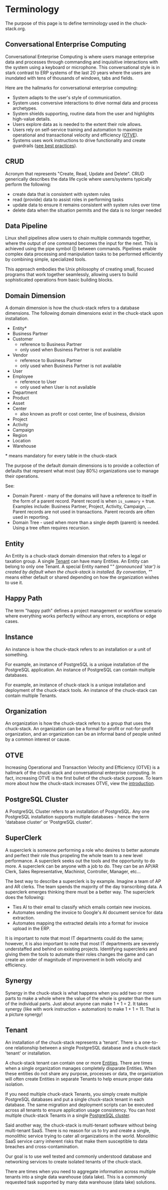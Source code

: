 # Terminology

The purpose of this page is to define terminology used in the chuck-stack.org.

## Conversational Enterprise Computing

Conversational Enterprise Computing is where users manage enterprise data and processes through commanding and inquisitive interactions with the system using a keyboard or microphone. This conversational style is in stark contrast to ERP systems of the last 20 years where the users are inundated with tens of thousands of windows, tabs and fields.

Here are the hallmarks for conversational enterprise computing:

- System adapts to the user's style of communication.
- System uses conversive interactions to drive normal data and process archetypes.
- System shields supporting, routine data from the user and highlights high-value details.
- Users explore data as is needed to the extent their role allows.
- Users rely on self-service training and automation to maximize operational and transactional velocity and efficiency ([OTVE](./terminology.md#otve)).
- Systems uses work instructions to drive functionality and create guardrails ([see best practices](./best-practices.md)).

## CRUD

Acronym that represents "Create, Read, Update and Delete". CRUD generically describes the data life cycle where users/systems typically perform the following:

- create data that is consistent with system rules
- read (provide) data to assist roles in performing tasks
- update data to ensure it remains consistent with system rules over time
- delete data when the situation permits and the data is no longer needed

## Data Pipeline

Linux shell pipelines allow users to chain multiple commands together, where the output of one command becomes the input for the next. This is achieved using the pipe symbol (|) between commands. Pipelines enable complex data processing and manipulation tasks to be performed efficiently by combining simple, specialized tools. 

This approach embodies the Unix philosophy of creating small, focused programs that work together seamlessly, allowing users to build sophisticated operations from basic building blocks.

## Domain Dimension

A domain dimension is how the chuck-stack refers to a database dimensions. The following domain dimensions exist in the chuck-stack upon installation.

- Entity*
- Business Partner
- Customer
  - reference to Business Partner
  - only used when Business Partner is not available
- Vendor
  - reference to Business Partner
  - only used when Business Partner is not available
- User
- Employee
  - reference to User
  - only used when User is not available
- Department
- Product
- Asset
- Center
  - also known as profit or cost center, line of business, division
- Project
- Activity
- Campaign
- Region
- Location
- Warehouse

\* means mandatory for every table in the chuck-stack

The purpose of the default domain dimensions is to provide a collection of defaults that represent what most (say 80%) organizations use to manage their operations.

See:

- Domain Parent - many of the domains will have a reference to itself in the form of a parent record. Parent record is when `is_summary` = true. Examples include: Business Partner, Project, Activity, Campaign, ... Parent records are not used in transactions. Parent records are often used in reporting.
- Domain Tree - used when more than a single depth (parent) is needed. Using a tree often requires recursion.

## Entity

An Entity is a chuck-stack domain dimension that refers to a legal or taxation group. A single [Tenant](./terminology.md#tenant) can have many Entities. An Entity can belong to only one Tenant. A special Entity named "*" (pronounced 'star') is created by default when the chuck-stack is installed. By convention, "*" means either default or shared depending on how the organization wishes to use it.

## Happy Path

The term "happy path" defines a project management or workflow scenario where everything works perfectly without any errors, exceptions or edge cases.

## Instance

An instance is how the chuck-stack refers to an installation or a unit of something. 

For example, an instance of PostgreSQL is a unique installation of the PostgreSQL application. An instance of PostgreSQL can contain multiple databases.

For example, an instance of chuck-stack is a unique installation and deployment of the chuck-stack tools. An instance of the chuck-stack can contain multiple Tenants.

## Organization

An organization is how the chuck-stack refers to a group that uses the chuck-stack. An organization can be a formal for-profit or not-for-profit organization, and an organization can be an informal band of people united by a common interest or cause.

## OTVE

Increasing Operational and Transaction Velocity and Efficiency (OTVE) is a hallmark of the chuck-stack and conversational enterprise computing. In fact, increasing OTVE is the first bullet of the chuck-stack purpose. To learn more about how the chuck-stack increases OTVE, view the [introduction](./introduction.md).

## PostgreSQL Cluster

A PostgreSQL Cluster refers to an installation of PostgreSQL. Any one PostgreSQL installation supports multiple databases - hence the term 'database cluster' or 'PostgreSQL cluster'.

## SuperClerk

A superclerk is someone performing a role who desires to better automate and perfect their role thus propeling the whole team to a new level performance. A superclerk seeks out the tools and the opportunity to do more. A superclerk can be anyone with a job to do. They can be an AP/AR Clerk, Sales Representative, Machinist, Controller, Manager, etc...

The best way to describe a superclerk is by example. Imagine a team of AP and AR clerks. The team spends the majority of the day transcribing data. A superclerk emerges thinking there must be a better way. The superclerk does the following:

- Ties AI to their email to classify which emails contain new invoices.
- Automates sending the invoice to Google's AI document service for data extraction.
- Automates mapping the extracted details into a format for invoice upload in the ERP.

It is important to note that most IT departments could do the same; however, it is also important to note that most IT departments are severely understaffed and behind on existing projects. Identifying superclerks and giving them the tools to automate their roles changes the game and can create an order of magnitude of improvement in both velocity and efficiency.

## Synergy

Synergy in the chuck-stack is what happens when you add two or more parts to make a whole where the value of the whole is greater than the sum of the individual parts. Just about anyone can make 1 + 1 = 2. It takes synergy (like with work instruction + automation) to make 1 + 1 = 11. That is a picture synergy!

## Tenant

An installation of the chuck-stack represents a 'tenant'. There is a one-to-one relationship between a single PostgreSQL database and a chuck-stack 'tenant' or installation.

A chuck-stack tenant can contain one or more [Entities](./terminology.md#entity). There are times when a single organization manages completely disparate Entities. When these entities do not share any purpose, processes or data, the organization will often create Entities in separate Tenants to help ensure proper data isolation.

If you need multiple chuck-stack Tenants, you simply create multiple PostgreSQL databases and put a single chuck-stack tenant in each database. The same migration and deployment scripts can be executed across all tenants to ensure application usage consistency. You can host multiple chuck-stack Tenants in a single [PostgreSQL cluster](#postgresql-cluster).

Said another way, the chuck-stack is multi-tenant software without being multi-tenant SaaS. There is no reason for us to try and create a single, monolithic service trying to cater all organizations in the world. Monolithic SaaS service carry inherent risks that make them susceptible to data breaches and cross-contamination.

Our goal is to use well tested and commonly understood database and networking services to create isolated tenants of the chuck-stack.

There are times when you need to aggregate information across multiple tenants into a single data warehouse (data lake). This is a commonly requested task supported by many data warehouse (data lake) solutions.
